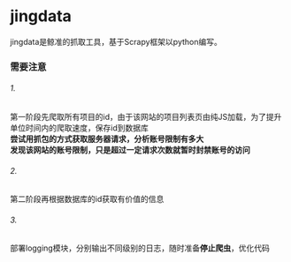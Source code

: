 # jingdata
jingdata是鲸准的抓取工具，基于Scrapy框架以python编写。

### 需要注意
###### 1.
第一阶段先爬取所有项目的id，由于该网站的项目列表页由纯JS加载，为了提升单位时间内的爬取速度，保存id到数据库
<br>**尝试用抓包的方式获取服务器请求，分析账号限制有多大**
<br>**发现该网站的账号限制，只是超过一定请求次数就暂时封禁账号的访问**<br>

###### 2.
第二阶段再根据数据库的id获取有价值的信息<br>

###### 3.
部署logging模块，分别输出不同级别的日志，随时准备**停止爬虫**，优化代码<br>
